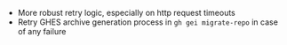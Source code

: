 - More robust retry logic, especially on http request timeouts
- Retry GHES archive generation process in `gh gei migrate-repo` in case of any failure 